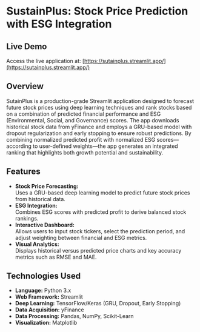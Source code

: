 # SustainPlus: Stock Price Prediction with ESG Integration

## Live Demo
Access the live application at: [https://sutainplus.streamlit.app/](https://sutainplus.streamlit.app/)

## Overview
SutainPlus is a production-grade Streamlit application designed to forecast future stock prices using deep learning techniques and rank stocks based on a combination of predicted financial performance and ESG (Environmental, Social, and Governance) scores. The app downloads historical stock data from yFinance and employs a GRU-based model with dropout regularization and early stopping to ensure robust predictions. By combining normalized predicted profit with normalized ESG scores—according to user-defined weights—the app generates an integrated ranking that highlights both growth potential and sustainability.

## Features
- **Stock Price Forecasting:**  
  Uses a GRU-based deep learning model to predict future stock prices from historical data.
- **ESG Integration:**  
  Combines ESG scores with predicted profit to derive balanced stock rankings.
- **Interactive Dashboard:**  
  Allows users to input stock tickers, select the prediction period, and adjust weighting between financial and ESG metrics.
- **Visual Analytics:**  
  Displays historical versus predicted price charts and key accuracy metrics such as RMSE and MAE.

## Technologies Used
- **Language:** Python 3.x  
- **Web Framework:** Streamlit  
- **Deep Learning:** TensorFlow/Keras (GRU, Dropout, Early Stopping)  
- **Data Acquisition:** yFinance  
- **Data Processing:** Pandas, NumPy, Scikit-Learn  
- **Visualization:** Matplotlib


